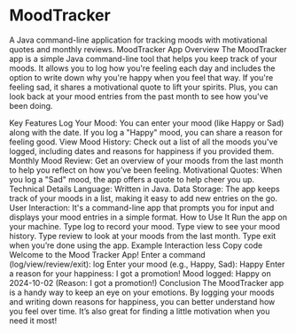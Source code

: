 # MoodTracker
A Java command-line application for tracking moods with motivational quotes and monthly reviews.
MoodTracker App
Overview
The MoodTracker app is a simple Java command-line tool that helps you keep track of your moods. It allows you to log how you're feeling each day and includes the option to write down why you're happy when you feel that way. If you're feeling sad, it shares a motivational quote to lift your spirits. Plus, you can look back at your mood entries from the past month to see how you've been doing.

Key Features
Log Your Mood: You can enter your mood (like Happy or Sad) along with the date. If you log a "Happy" mood, you can share a reason for feeling good.
View Mood History: Check out a list of all the moods you've logged, including dates and reasons for happiness if you provided them.
Monthly Mood Review: Get an overview of your moods from the last month to help you reflect on how you’ve been feeling.
Motivational Quotes: When you log a "Sad" mood, the app offers a quote to help cheer you up.
Technical Details
Language: Written in Java.
Data Storage: The app keeps track of your moods in a list, making it easy to add new entries on the go.
User Interaction: It's a command-line app that prompts you for input and displays your mood entries in a simple format.
How to Use It
Run the app on your machine.
Type log to record your mood.
Type view to see your mood history.
Type review to look at your moods from the last month.
Type exit when you’re done using the app.
Example Interaction
less
Copy code
Welcome to the Mood Tracker App!
Enter a command (log/view/review/exit):
log
Enter your mood (e.g., Happy, Sad):
Happy
Enter a reason for your happiness:
I got a promotion!
Mood logged: Happy on 2024-10-02 (Reason: I got a promotion!)
Conclusion
The MoodTracker app is a handy way to keep an eye on your emotions. By logging your moods and writing down reasons for happiness, you can better understand how you feel over time. It’s also great for finding a little motivation when you need it most!
